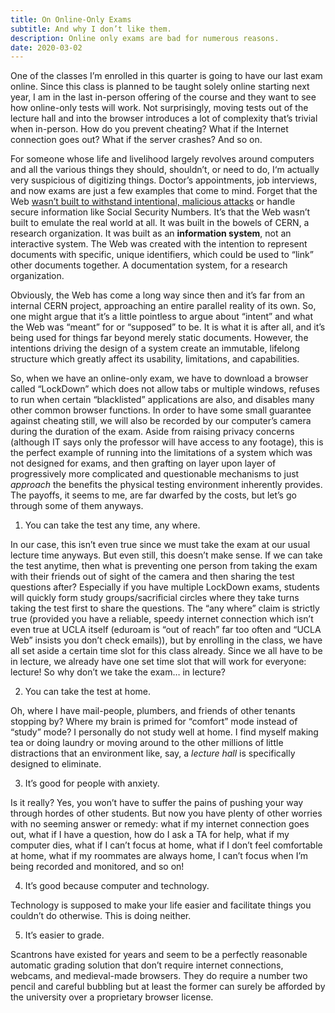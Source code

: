 ```yaml
---
title: On Online-Only Exams
subtitle: And why I don’t like them.
description: Online only exams are bad for numerous reasons. 
date: 2020-03-02
---
```


One of the classes I’m enrolled in this quarter is going to have our last exam online. Since this class is planned to be taught solely online starting next year, I am in the last in-person offering of the course and they want to see how online-only tests will work. Not surprisingly, moving tests out of the lecture hall and into the browser introduces a lot of complexity that’s trivial when in-person. How do you prevent cheating? What if the Internet connection goes out? What if the server crashes? And so on. 

For someone whose life and livelihood largely revolves around computers and all the various things they should, shouldn’t, or need to do, I‘m actually very suspicious of digitizing things. Doctor’s appointments, job interviews, and now exams are just a few examples that come to mind. Forget that the Web [wasn’t built to withstand intentional, malicious attacks](https://www.washingtonpost.com/sf/business/2015/05/30/net-of-insecurity-part-1/) or handle secure information like Social Security Numbers. It’s that the Web wasn’t built to emulate the real world at all. It was built in the bowels of CERN, a research organization. It was built as an **information system**, not an interactive system. The Web was created with the intention to represent documents with specific, unique identifiers, which could be used to “link” other documents together. A documentation system, for a research organization. 

Obviously, the Web has come a long way since then and it’s far from an internal CERN project, approaching an entire parallel reality of its own. So, one might argue that it’s a little pointless to argue about “intent” and what the Web was “meant” for or “supposed” to be. It is what it is after all, and it’s being used for things far beyond merely static documents. However, the intentions driving the design of a system create an immutable, lifelong structure which greatly affect its usability, limitations, and capabilities. 

So, when we have an online-only exam, we have to download a browser called “LockDown” which does not allow tabs or multiple windows, refuses to run when certain “blacklisted” applications are also, and disables many other common browser functions. In order to have some small guarantee against cheating still, we will also be recorded by our computer’s camera during the duration of the exam. Aside from raising privacy concerns (although IT says only the professor will have access to any footage), this is the perfect example of running into the limitations of a system which was not designed for exams, and then grafting on layer upon layer of progressively more complicated and questionable mechanisms to just *approach* the benefits the physical testing environment inherently provides. The payoffs, it seems to me, are far dwarfed by the costs, but let’s go through some of them anyways.

1. You can take the test any time, any where.

In our case, this isn’t even true since we must take the exam at our usual lecture time anyways. But even still, this doesn’t make sense. If we can take the test anytime, then what is preventing one person from taking the exam with their friends out of sight of the camera and then sharing the test questions after? Especially if you have multiple LockDown exams, students will quickly form study groups/sacrificial circles where they take turns taking the test first to share the questions. The “any where” claim is strictly true (provided you have a reliable, speedy internet connection which isn’t even true at UCLA itself (eduroam is “out of reach” far too often and “UCLA Web” insists you don’t check emails)), but by enrolling in the class, we have all set aside a certain time slot for this class already. Since we all have to be in lecture, we already have one set time slot that will work for everyone: lecture! So why don’t we take the exam… in lecture?

2. You can take the test at home.

Oh, where I have mail-people, plumbers, and friends of other tenants stopping by? Where my brain is primed for “comfort” mode instead of “study” mode? I personally do not study well at home. I find myself making tea or doing laundry or moving around to the other millions of little distractions that an environment like, say, a *lecture hall* is specifically designed to eliminate. 

3. It’s good for people with anxiety.

Is it really? Yes, you won’t have to suffer the pains of pushing your way through hordes of other students. But now you have plenty of other worries with no seeming answer or remedy: what if my internet connection goes out, what if I have a question, how do I ask a TA for help, what if my computer dies, what if I can’t focus at home, what if I don’t feel comfortable at home, what if my roommates are always home, I can’t focus   when I’m being recorded and monitored, and so on! 

4. It’s good because computer and technology.

Technology is supposed to make your life easier and facilitate things you couldn’t do otherwise. This is doing neither. 

5. It’s easier to grade. 

Scantrons have existed for years and seem to be a perfectly reasonable automatic grading solution that don’t require internet connections, webcams, and medieval-made browsers. They do require a number two pencil and careful bubbling but at least the former can surely be afforded by the university over a proprietary browser license. 

